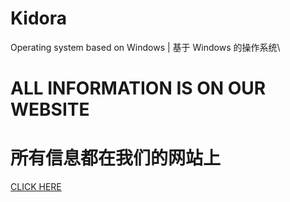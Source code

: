 # Kidora
Operating system based on Windows | 基于 Windows 的操作系统\
# ALL INFORMATION IS ON OUR WEBSITE
# 所有信息都在我们的网站上
[CLICK HERE](https://krzysdymowski.github.io/kidora/)
